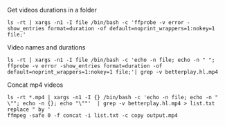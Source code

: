 Get videos durations in a folder

```
ls -rt | xargs -n1 -I file /bin/bash -c 'ffprobe -v error -show_entries format=duration -of default=noprint_wrappers=1:nokey=1 file;'
```
Video names and durations
```
ls -rt | xargs -n1 -I file /bin/bash -c 'echo -n file; echo -n " "; ffprobe -v error -show_entries format=duration -of default=noprint_wrappers=1:nokey=1 file;'| grep -v betterplay.hl.mp4
```

Concat mp4 videos

```
ls -rt *.mp4 | xargs -n1 -I {} /bin/bash -c 'echo -n file; echo -n " \""; echo -n {}; echo "\""'  | grep -v betterplay.hl.mp4 > list.txt
replace " by '
ffmpeg -safe 0 -f concat -i list.txt -c copy output.mp4
```